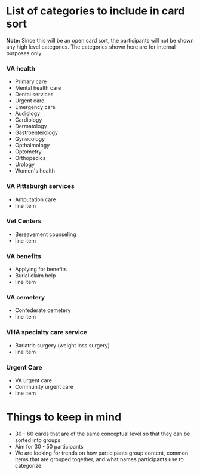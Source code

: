 # List of categories to include in card sort

**Note:** Since this will be an open card sort, the participants will not be shown any high level categories. The categories shown here are for internal purposes only.

### VA health
- Primary care
- Mental health care
- Dental services
- Urgent care
- Emergency care
- Audiology
- Cardiology
- Dermatology
- Gastroenterology
- Gynecology
- Opthalmology
- Optometry
- Orthopedics
- Urology
- Women's health

### VA Pittsburgh services
- Amputation care
- line item

### Vet Centers
- Bereavement counseling
- line item

### VA benefits
- Applying for benefits
- Burial claim help
- line item

### VA cemetery
- Confederate cemetery
- line item

### VHA specialty care service
- Bariatric surgery (weight loss surgery)
- line item

### Urgent Care
- VA urgent care
- Community urgent care
- line item

# Things to keep in mind

- 30 - 60 cards that are of the same conceptual level so that they can be sorted into groups
- Aim for 30 - 50 participants
- We are looking for trends on how participants group content, common items that are grouped together, and what names participants use to categorize
